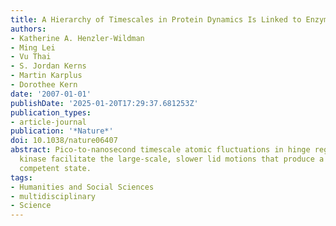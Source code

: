 ```yaml
---
title: A Hierarchy of Timescales in Protein Dynamics Is Linked to Enzyme Catalysis
authors:
- Katherine A. Henzler-Wildman
- Ming Lei
- Vu Thai
- S. Jordan Kerns
- Martin Karplus
- Dorothee Kern
date: '2007-01-01'
publishDate: '2025-01-20T17:29:37.681253Z'
publication_types:
- article-journal
publication: '*Nature*'
doi: 10.1038/nature06407
abstract: Pico-to-nanosecond timescale atomic fluctuations in hinge regions of adenylate
  kinase facilitate the large-scale, slower lid motions that produce a catalytically
  competent state.
tags:
- Humanities and Social Sciences
- multidisciplinary
- Science
---
```

